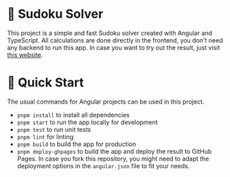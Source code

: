 # 🤔 Sudoku Solver

This project is a simple and fast Sudoku solver created with Angular and TypeScript. All calculations are done directly in the frontend, you don't need any backend to run this app. In case you want to try out the result, just visit [this website](https://luth1um.github.io/sudoku-solver-angular/).

# 🚀 Quick Start

The usual commands for Angular projects can be used in this project.

- `pnpm install` to install all dependencies
- `pnpm start` to run the app locally for development
- `pnpm test` to run unit tests
- `pnpm lint` for linting
- `pnpm build` to build the app for production
- `pnpm deploy-ghpages` to build the app and deploy the result to GitHub Pages. In case you fork this repository, you might need to adapt the deployment options in the `angular.json` file to fit your needs.
